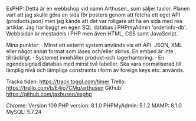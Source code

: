 ExPHP:
Detta är en webbshop vid namn Arthusen_ som säljer tavlor.
Planen vart att jag skulle göra en sida för posters genom att fetcha ett eget API (products.json) men jag kände att det var roligare att ha en sida med rea artiklar.
Jag har byggt en egen SQL databas i PHPmyAdmin 'orderinfo-db'. Webbsidan är mestadels i PHP men även HTML, CSS samt JavaScript.


Mina punkter:
· Minst ett externt system används via ett API. JSON, XML eller något annat format som läses och/eller skrivs. En embed är inte tillräckligt.
· Systemet innehåller produkt-och lagerhantering.
· En egendesignad databas med minst två tabeller. Ska vara normaliserad till lämplig nivå och lämpliga constraints i form av foreign keys etc. används.


Tracka tiden: https://track.toggl.com/timer
Trello: https://trello.com/b/E4jo7CMg/arthusen
Github: https://github.com/jaxhusen/exphp

Chrome: Version 109
PHP version: 8.1.0
PHPMyAdmin: 5.1.2
MAMP: 8.1.0
MySQL: 5.7.24